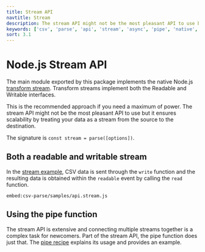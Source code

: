 ```yaml
---
title: Stream API
navtitle: Stream
description: The stream API might not be the most pleasant API to use but is scalable. It is the one upon which all the other implementation are based.
keywords: ['csv', 'parse', 'api', 'stream', 'async', 'pipe', 'native', 'write', 'events']
sort: 3.1
---
```


# Node.js Stream API

The main module exported by this package implements the native Node.js [transform stream](http://nodejs.org/api/stream.html#stream_class_stream_transform). Transform streams implement both the Readable and Writable interfaces.

This is the recommended approach if you need a maximum of power. The stream API might not be the most pleasant API to use but it ensures scalability by treating your data as a stream from the source to the destination.

The signature is `const stream = parse([options])`.

## Both a readable and writable stream

In the [stream example](https://github.com/adaltas/node-csv/blob/master/packages/csv-parse/samples/api.stream.js), CSV data is sent through the `write` function and the resulting data is obtained within the `readable` event by calling the `read` function.

`embed:csv-parse/samples/api.stream.js`

## Using the pipe function

The stream API is extensive and connecting multiple streams together is a complex task for newcomers. Part of the stream API, the pipe function does just that. The [pipe recipe](/parse/recipes/stream_pipe/) explains its usage and provides an example.
